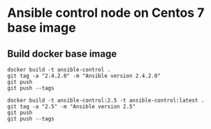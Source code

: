 # Ansible control node on Centos 7 base image

## Build docker base image
```
docker build -t ansible-control .
git tag -a "2.4.2.0" -m "Ansible version 2.4.2.0"
git push
git push --tags
```

```
docker build -t ansible-control:2.5 -t ansible-control:latest .
git tag -a "2.5" -m "Ansible version 2.5"
git push
git push --tags
```
